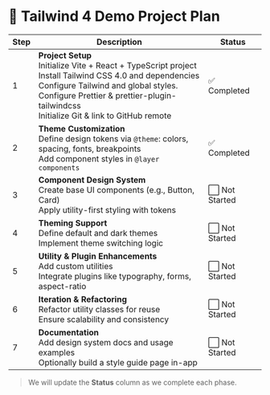 # 🧭 Tailwind 4 Demo Project Plan

| Step | Description                                                                                                                                                                                                                                                         | Status         |
| ---- | ------------------------------------------------------------------------------------------------------------------------------------------------------------------------------------------------------------------------------------------------------------------- | -------------- |
| 1    | **Project Setup** <br/> Initialize Vite + React + TypeScript project <br/> Install Tailwind CSS 4.0 and dependencies <br/> Configure Tailwind and global styles. <br/>Configure Prettier & prettier-plugin-tailwindcss <br/> Initialize Git & link to GitHub remote | ✅ Completed   |
| 2    | **Theme Customization** <br/> Define design tokens via `@theme`: colors, spacing, fonts, breakpoints <br/> Add component styles in `@layer components`                                                                                                              | ✅ Completed   |
| 3    | **Component Design System** <br/> Create base UI components (e.g., Button, Card) <br/> Apply utility-first styling with tokens                                                                                                                                      | ⬜ Not Started |
| 4    | **Theming Support** <br/> Define default and dark themes <br/> Implement theme switching logic                                                                                                                                                                      | ⬜ Not Started |
| 5    | **Utility & Plugin Enhancements** <br/> Add custom utilities <br/> Integrate plugins like typography, forms, aspect-ratio                                                                                                                                           | ⬜ Not Started |
| 6    | **Iteration & Refactoring** <br/> Refactor utility classes for reuse <br/> Ensure scalability and consistency                                                                                                                                                       | ⬜ Not Started |
| 7    | **Documentation** <br/> Add design system docs and usage examples <br/> Optionally build a style guide page in-app                                                                                                                                                  | ⬜ Not Started |

> We will update the **Status** column as we complete each phase.

